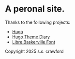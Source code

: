 # A peronal site.

Thanks to the following projects:
 - [Hugo](https://github.com/gohugoio/hugo)
 - [Hugo Theme Diary](https://github.com/amazingrise/hugo-theme-diary)
 - [Libre Baskerville Font](https://github.com/impallari/Libre-Baskerville)

Copyright 2025 s.s. crawford